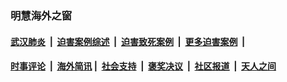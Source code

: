 
### 明慧海外之窗

####  [武汉肺炎](indexes/365.md?t=02110500) &nbsp;|&nbsp;  [迫害案例综述](indexes/328.md?t=02110500) &nbsp;|&nbsp; [迫害致死案例](indexes/277.md?t=02110500)  &nbsp;|&nbsp; [更多迫害案例](indexes/81.md?t=02110500)  &nbsp;|&nbsp; 
####  [时事评论](indexes/19.md?t=02110500) &nbsp;|&nbsp; [海外简讯](indexes/245.md?t=02110500)&nbsp;|&nbsp;  [社会支持](indexes/140.md?t=02110500) &nbsp;|&nbsp; [褒奖决议](indexes/282.md?t=02110500) &nbsp;|&nbsp; [社区报道](indexes/91.md?t=02110500)  &nbsp;|&nbsp; [天人之间](indexes/78.md?t=02110500) 

